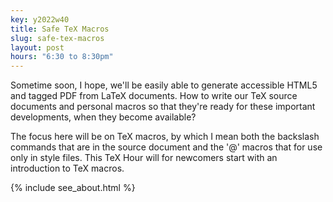 ```yaml
---
key: y2022w40
title: Safe TeX Macros
slug: safe-tex-macros
layout: post
hours: "6:30 to 8:30pm"
---
```


Sometime soon, I hope, we'll be easily able to generate accessible
HTML5 and tagged PDF from LaTeX documents. How to write our TeX source
documents and personal macros so that they're ready for these
important developments, when they become available?

The focus here will be on TeX macros, by which I mean both the
backslash commands that are in the source document and the '@' macros
that for use only in style files. This TeX Hour will for newcomers
start with an introduction to TeX macros.

{% include see_about.html %}

